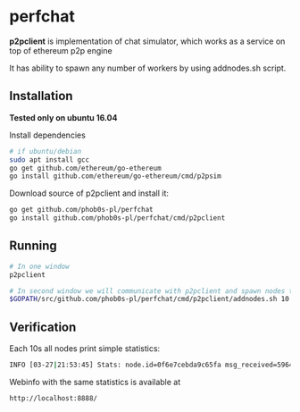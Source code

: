 # perfchat

**p2pclient** is implementation of chat simulator, which works as a service on top of ethereum p2p engine

It has ability to spawn any number of workers by using addnodes.sh  script. 

## Installation
**Tested only on ubuntu 16.04**

Install  dependencies
```bash
# if ubuntu/debian
sudo apt install gcc
go get github.com/ethereum/go-ethereum
go install github.com/ethereum/go-ethereum/cmd/p2psim
```

Download source of p2pclient and install it:
```bash
go get github.com/phob0s-pl/perfchat
go install github.com/phob0s-pl/perfchat/cmd/p2pclient
```

## Running
```bash
# In one window
p2pclient

# In second window we will communicate with p2pclient and spawn nodes there
$GOPATH/src/github.com/phob0s-pl/perfchat/cmd/p2pclient/addnodes.sh 10

```

## Verification
Each 10s all nodes print simple statistics:
```bash
INFO [03-27|21:53:45] Stats: node.id=0f6e7cebda9c65fa msg_received=5964  groups_created=19 groups_exited=3 msg_sent=87277
```

Webinfo with the same statistics is available at
```
http://localhost:8888/
```


